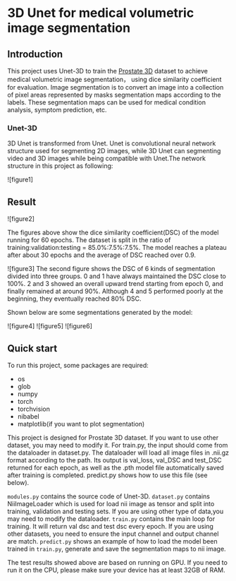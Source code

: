 # 3D Unet for medical volumetric image segmentation

## Introduction
This project uses Unet-3D to train the [Prostate 3D](https://data.csiro.au/collection/csiro:51392v2) dataset to achieve medical volumetric image segmentation， using dice similarity coefficient for evaluation. Image segmentation is to convert an image into a collection of pixel areas represented by masks segmentation maps according to the labels. These segmentation maps can be used for medical condition analysis, symptom prediction, etc.

### Unet-3D
3D Unet is transformed from Unet. Unet is convolutional neural network structure used for segmenting 2D images, while 3D Unet can segmenting video and 3D images while being compatible with Unet.The network structure in this project as following:

![figure1]

## Result
![figure2]

The figures above show the dice similarity coefficient(DSC) of the model running for 60 epochs. The dataset is split in the ratio of training:validation:testing = 85.0%:7.5%:7.5%. The model reaches a plateau after about 30 epochs and the average of DSC reached over 0.9. 

![figure3]
The second figure shows the DSC of 6 kinds of segmentation divided into three groups. 0 and 1 have always maintained the DSC close to 100%. 2 and 3 showed an overall upward trend starting from epoch 0, and finally remained at around 90%. Although 4 and 5 performed poorly at the beginning, they eventually reached 80% DSC.

Shown below are some segmentations generated by the model:

![figure4]
![figure5]
![figure6]

## Quick start
To run this project, some packages are required:
 - os
 - glob
 - numpy
 - torch
 - torchvision
 - nibabel
 - matplotlib(if you want to plot segmentation)

This project is designed for Prostate 3D dataset. If you want to use other dataset, you may need to modify it. For train.py, the input should come from the dataloader in dataset.py. The dataloader will load all image files in .nii.gz format according to the path. Its output is val_loss, val_DSC and test_DSC returned for each epoch, as well as the .pth model file automatically saved after training is completed. predict.py shows how to use this file (see below).

`modules.py` contains the source code of Unet-3D.
`dataset.py` contains NiiImageLoader which is used for load nii image as tensor and split into training, validation and testing sets. If you are using other type of data,you may need to modify the dataloader.
`train.py` contains the main loop for training. It will return val dsc and test dsc every epoch. If you are using other datasets, you need to ensure the input channel and output channel are match.
`predict.py` shows an example of how to load the model been trained in `train.py`, generate and save the segmentation maps to nii image.

The test results showed above are based on running on GPU. If you need to run it on the CPU, please make sure your device has at least 32GB of RAM.


